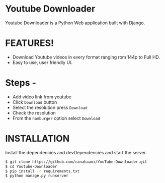 # Youtube Downloader

Youtube Downloader is a Python Web application built with Django.


# FEATURES!

  - Download Youtube videos in every format ranging rom 144p to Full HD.
  - Easy to use, user friendly UI.

# Steps - 
  - Add video link from youtube
  - Click `Download` button
  - Select the resolution press `Download`
  - Check the resolution
  - From the `hamburger` option select `Download`




# INSTALLATION

Install the dependencies and devDependencies and start the server.

```sh
$ git clone https://github.com/ranahaani/YouTube-Downloader.git
$ cd Youtube-Downloader
$ pip install -r requirements.txt
$ python manage.py runserver
```


